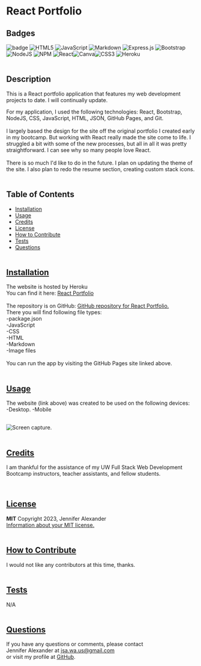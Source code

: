 # React Portfolio


  ## Badges
  ![badge](https://img.shields.io/badge/license-MIT-blue)
  ![HTML5](https://img.shields.io/badge/html5-%23E34F26.svg?style=for-the-badge&logo=html5&logoColor=white) ![JavaScript](https://img.shields.io/badge/javascript-%23323330.svg?style=for-the-badge&logo=javascript&logoColor=%23F7DF1E) ![Markdown](https://img.shields.io/badge/markdown-%23000000.svg?style=for-the-badge&logo=markdown&logoColor=white) ![Express.js](https://img.shields.io/badge/express.js-%23404d59.svg?style=for-the-badge&logo=express&logoColor=%2361DAFB) ![Bootstrap](https://img.shields.io/badge/bootstrap-%23563D7C.svg?style=for-the-badge&logo=bootstrap&logoColor=white) ![NodeJS](https://img.shields.io/badge/node.js-6DA55F?style=for-the-badge&logo=node.js&logoColor=white) ![NPM](https://img.shields.io/badge/NPM-%23000000.svg?style=for-the-badge&logo=npm&logoColor=white) ![React](https://img.shields.io/badge/react-%2320232a.svg?style=for-the-badge&logo=react&logoColor=%2361DAFB)![Canva](https://img.shields.io/badge/Canva-%2300C4CC.svg?style=for-the-badge&logo=Canva&logoColor=white)![CSS3](https://img.shields.io/badge/css3-%231572B6.svg?style=for-the-badge&logo=css3&logoColor=white) ![Heroku](https://img.shields.io/badge/heroku-%23430098.svg?style=for-the-badge&logo=heroku&logoColor=white)
  <br><br>
  

  ## Description
  This is a React portfolio application that features my web development projects to date. I will continually update. 
  <br>

  For my application, I used the following technologies: React, Bootstrap, NodeJS, CSS, JavaScript, HTML, JSON, GitHub Pages, and Git.
  <br><br>
  I largely based the design for the site off the original portfolio I created early in my bootcamp. But working with React really made the site come to life. I struggled a bit with some of the new processes, but all in all it was pretty straightforward. I can see why so many people love React.
  <br><br>
  There is so much I'd like to do in the future. I plan on updating the theme of the site. I also plan to redo the resume section, creating custom stack icons.
  <br><br>

## Table of Contents
  - [Installation](#installation)
  - [Usage](#usage)
  - [Credits](#credits)
  - [License](#license)
  - [How to Contribute](#how-to-contribute)
  - [Tests](#tests)
  - [Questions](#questions)
  <br><br>

  ## [Installation](#table-of-contents)
  The website is hosted by Heroku <br>
  You can find it here: [React Portfolio](https://portfolio-jah.herokuapp.com/)
  <br><br>
  The repository is on GitHub: [GitHub repository for React Portfolio.](https://github.com/jsalexan/react-portfolio) <br>
  There you will find following file types: <br>
  -package.json<br>
  -JavaScript<br>
  -CSS<br>
  -HTML<br>
  -Markdown<br>
  -Image files<br>
  <br>
  You can run the app by visiting the GitHub Pages site linked above.   <br><br>

## [Usage](#table-of-contents)
  The website (link above) was created to be used on the following devices:<br> 
-Desktop.
-Mobile<br><br>
  

  ![Screen capture.](https://user-images.githubusercontent.com/110498167/222015448-0d76b912-281b-4382-acaf-e95a18242633.png)
  <br><br>

  ## [Credits](#table-of-contents) 
  I am thankful for the assistance of my UW Full Stack Web Development Bootcamp instructors, teacher assistants, and fellow students.


  <br>
 
  ## [License](#table-of-contents)
  **MIT** Copyright 2023, Jennifer Alexander<br>
  [Information about your MIT license.](https://opensource.org/licenses/MIT)
  <br><br>
  

  ## [How to Contribute](#table-of-contents)
  I would not like any contributors at this time, thanks.
  <br><br>

  ## [Tests](#table-of-contents)
  N/A
  <br><br>

  ## [Questions](#table-of-contents)
  If you have any questions or comments, please contact <br>Jennifer Alexander at jsa.wa.us@gmail.com <br>or visit my profile at [GitHub](https://github.com/jsalexan/).
  
